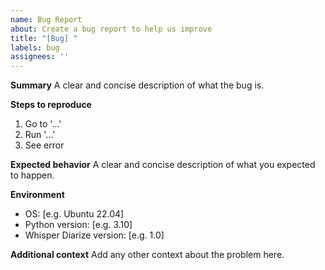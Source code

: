 ```yaml
---
name: Bug Report
about: Create a bug report to help us improve
title: "[Bug] "
labels: bug
assignees: ''
---
```


**Summary**
A clear and concise description of what the bug is.

**Steps to reproduce**
1. Go to '...'
2. Run '...'
3. See error

**Expected behavior**
A clear and concise description of what you expected to happen.

**Environment**
- OS: [e.g. Ubuntu 22.04]
- Python version: [e.g. 3.10]
- Whisper Diarize version: [e.g. 1.0]

**Additional context**
Add any other context about the problem here.
